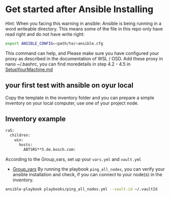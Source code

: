 # Get started after Ansible Installing

Hint: When you facing this warning in ansible: Ansible is being running in a word writeable directory. This means some of the file in this repo only have read right and do not have write right:
```bash
export ANSIBLE_CONFIG=<path/to/>ansible.cfg
```
This command can help, and Please make sure you have configured your proxy as described in the documentation of WSL / OSD.
Add these proxy in nano ~/.bashrc, you can find moredetails in step 4.2 - 4.5 in [SetupYourMachine.md](docu/SetupYourMachine.md)

## your first test with ansible on oyur local
Copy the template in the inventory folder and you can prepare a simple inventory on your local computer, use one of your project node.
## Inventory example
```bash
ra5:
  children:
    win:
      hosts:
        ABTSRS**5.de.bosch.com:
```
According to the  Group_vars, set up your `vars.yml` and `vault.yml`
* [Group_vars](docu/Group_vars.md)
By running the playbook `ping_all_nodes`, you can verify your ansible installation and check, if you can connect to your node(s) in the inventory.
```bash
ansible-playbook playbooks/ping_all_nodes.yml --vault-id ~/.vaultId
```




